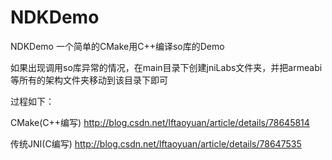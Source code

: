 # NDKDemo
NDKDemo
一个简单的CMake用C++编译so库的Demo

如果出现调用so库异常的情况，在main目录下创建jniLabs文件夹，并把armeabi等所有的架构文件夹移动到该目录下即可

过程如下：

CMake(C++编写)
http://blog.csdn.net/lftaoyuan/article/details/78645814

传统JNI(C编写)
http://blog.csdn.net/lftaoyuan/article/details/78647535